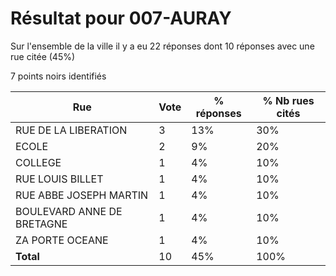 # Résultat pour 007-AURAY

Sur l'ensemble de la ville il y a eu 22 réponses dont 10 réponses avec une rue citée (45%)

7 points noirs identifiés

| Rue | Vote | % réponses | % Nb rues cités|
|-----|------|------------|----------------|
| RUE DE LA LIBERATION | 3 | 13% | 30%|
| ECOLE | 2 | 9% | 20%|
| COLLEGE | 1 | 4% | 10%|
| RUE LOUIS BILLET | 1 | 4% | 10%|
| RUE ABBE JOSEPH MARTIN | 1 | 4% | 10%|
| BOULEVARD ANNE DE BRETAGNE | 1 | 4% | 10%|
| ZA PORTE OCEANE | 1 | 4% | 10%|
| **Total** | 10 | 45% | 100%|
